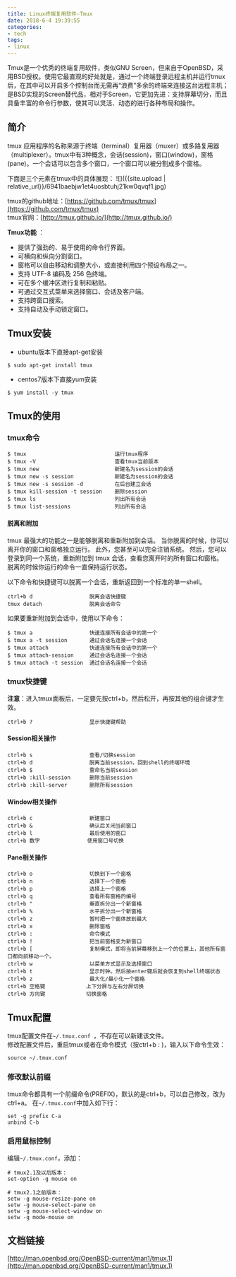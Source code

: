 ```yaml
---
title: Linux终端复用软件-Tmux
date: 2018-6-4 19:39:55
categories:
- tech
tags:
- linux
---
```

Tmux是一个优秀的终端复用软件，类似GNU Screen，但来自于OpenBSD，采用BSD授权。使用它最直观的好处就是，通过一个终端登录远程主机并运行tmux后，在其中可以开启多个控制台而无需再“浪费”多余的终端来连接这台远程主机；是BSD实现的Screen替代品，相对于Screen，它更加先进：支持屏幕切分，而且具备丰富的命令行参数，使其可以灵活、动态的进行各种布局和操作。

<!-- more -->

## 简介

tmux 应用程序的名称来源于终端（terminal）复用器（muxer）或多路复用器（multiplexer）。tmux中有3种概念，会话(session)，窗口(window)，窗格(pane)。一个会话可以包含多个窗口，一个窗口可以被分割成多个窗格。

下面是三个元素在tmux中的具体展现：
![]({{site.upload | relative_url}}/6941baebjw1et4uosbtuhj21kw0qvqf1.jpg)

tmux的github地址：[https://github.com/tmux/tmux](https://github.com/tmux/tmux)  
tmux官网：[http://tmux.github.io/](http://tmux.github.io/)

**Tmux功能** ：
-  提供了强劲的、易于使用的命令行界面。
-  可横向和纵向分割窗口。
-  窗格可以自由移动和调整大小，或直接利用四个预设布局之一。
-  支持 UTF-8 编码及 256 色终端。
-  可在多个缓冲区进行复制和粘贴。
-  可通过交互式菜单来选择窗口、会话及客户端。
-  支持跨窗口搜索。
-  支持自动及手动锁定窗口。

## Tmux安装

+ ubuntu版本下直接apt-get安装
```
$ sudo apt-get install tmux
```
+ centos7版本下直接yum安装
```
$ yum install -y tmux
```

## Tmux的使用

### tmux命令
```
$ tmux                            运行tmux程序
$ tmux -V                         查看tmux当前版本
$ tmux new                        新建名为session的会话
$ tmux new -s session             新建名为session的会话
$ tmux new -s session -d          在后台建立会话 
$ tmux kill-session -t session    删除session
$ tmux ls                         列出所有会话
$ tmux list-sessions              列出所有会话
```

#### 脱离和附加

tmux 最强大的功能之一是能够脱离和重新附加到会话。 当你脱离的时候，你可以离开你的窗口和窗格独立运行。 此外，您甚至可以完全注销系统。 然后，您可以登录到同一个系统，重新附加到 tmux 会话，查看您离开时的所有窗口和窗格。 脱离的时候你运行的命令一直保持运行状态。

以下命令和快捷键可以脱离一个会话，重新返回到一个标准的单一shell。
```
ctrl+b d                  脱离会话快捷键
tmux detach               脱离会话命令
```

如果要重新附加到会话中，使用以下命令：
```
$ tmux a                  快速连接所有会话中的第一个
$ tmux a -t session       通过会话名连接一个会话
$ tmux attach             快速连接所有会话中的第一个
$ tmux attach-session     通过会话名连接一个会话
$ tmux attach -t session  通过会话名连接一个会话
```

### tmux快捷键

**注意**：进入tmux面板后，一定要先按ctrl+b，然后松开，再按其他的组合键才生效。

```
ctrl+b ?                  显示快捷键帮助
```

#### Session相关操作
```
ctrl+b s                  查看/切换session
ctrl+b d                  脱离当前session，回到shell的终端环境
ctrl+b $                  重命名当前session 	
ctrl+b :kill-session      删除当前session
ctrl+b :kill-server       删除所有session
```

#### Window相关操作
```
ctrl+b c                  新建窗口
ctrl+b &                  确认后关闭当前窗口
ctrl+b l                  最后使用的窗口
ctrl+b 数字               使用窗口号切换
```

#### Pane相关操作
```
ctrl+b o                  切换到下一个窗格
ctrl+b n                  选择下一个窗格
ctrl+b p                  选择上一个窗格
ctrl+b q                  查看所有窗格的编号
ctrl+b "                  垂直拆分出一个新窗格
ctrl+b %                  水平拆分出一个新窗格
ctrl+b z                  暂时把一个窗体放到最大
ctrl+b x                  删除窗格
ctrl+b :                  命令模式
ctrl+b !                  把当前窗格变为新窗口
ctrl+b [                  复制模式，即将当前屏幕移到上一个的位置上，其他所有窗口都向前移动一个。
ctrl+b w                  以菜单方式显示及选择窗口
ctrl+b t                  显示时钟。然后按enter键后就会恢复到shell终端状态
ctrl+b z                  最大化/最小化一个窗格
ctrl+b 空格键             上下分屏与左右分屏切换
ctrl+b 方向键             切换窗格
```

## Tmux配置
tmux配置文件在`~/.tmux.conf `，不存在可以新建该文件。  
修改配置文件后，重启tmux或者在命令模式（按ctrl+b : )，输入以下命令生效：
``` 
source ~/.tmux.conf 
```
### 修改默认前缀
tmux命令都具有一个前缀命令(PREFIX)，默认的是ctrl+b，可以自己修改，改为ctrl+a。 
在`~/.tmux.conf`中加入如下行：
```
set -g prefix C-a 
unbind C-b 
```

### 启用鼠标控制
编辑`~/.tmux.conf`，添加：  
```
# tmux2.1及以后版本：
set-option -g mouse on

# tmux2.1之前版本：
setw -g mouse-resize-pane on
setw -g mouse-select-pane on
setw -g mouse-select-window on
setw -g mode-mouse on
```


## 文档链接
[http://man.openbsd.org/OpenBSD-current/man1/tmux.1](http://man.openbsd.org/OpenBSD-current/man1/tmux.1)  
